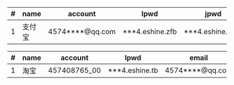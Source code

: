 

|#   | name  | account         | lpwd              | jpwd |band taobao     |phone |
| ---|---    | ---              | ---              |---    |---             |---        |
| 1  | 支付宝 | 4574****@qq.com | ***4.eshine.zfb |***4.eshine.zfb2| 457408765_00 | 183****3066 | 

|#   | name  | account         | lpwd              | email   |phone |
| ---|---    | ---              | ---              |---     |---        |
| 1  | 淘宝 | 457408765_00 | ***4.eshine.tb | 4574****@qq.com | 183****3066 | 
